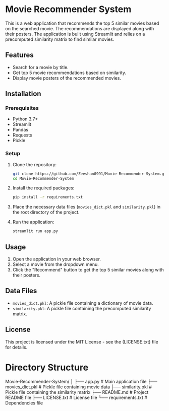# Movie Recommender System

This is a web application that recommends the top 5 similar movies based on the searched movie. The recommendations are displayed along with their posters. The application is built using Streamlit and relies on a precomputed similarity matrix to find similar movies.

## Features
- Search for a movie by title.
- Get top 5 movie recommendations based on similarity.
- Display movie posters of the recommended movies.

## Installation

### Prerequisites
- Python 3.7+
- Streamlit
- Pandas
- Requests
- Pickle

### Setup

1. Clone the repository:
    ```sh
    git clone https://github.com/Zeeshan0991/Movie-Recommender-System.git
    cd Movie-Recommender-System
    ```

2. Install the required packages:
    ```sh
    pip install -r requirements.txt
    ```

3. Place the necessary data files (`movies_dict.pkl` and `similarity.pkl`) in the root directory of the project.

4. Run the application:
    ```sh
    streamlit run app.py
    ```

## Usage

1. Open the application in your web browser.
2. Select a movie from the dropdown menu.
3. Click the "Recommend" button to get the top 5 similar movies along with their posters.

## Data Files
- `movies_dict.pkl`: A pickle file containing a dictionary of movie data.
- `similarity.pkl`: A pickle file containing the precomputed similarity matrix.

## License

This project is licensed under the MIT License - see the (LICENSE.txt) file for details.

# Directory Structure
Movie-Recommender-System/
│
├── app.py               # Main application file
├── movies_dict.pkl      # Pickle file containing movie data
├── similarity.pkl       # Pickle file containing the similarity matrix
├── README.md            # Project README file
├── LICENSE.txt          # License file
└── requirements.txt     # Dependencies file

